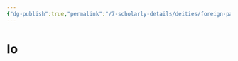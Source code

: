 ```yaml
---
{"dg-publish":true,"permalink":"/7-scholarly-details/deities/foreign-pantheons/the-sacred-dragons/io/"}
---
```


# Io
